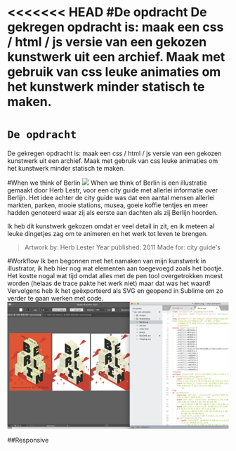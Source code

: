 <<<<<<< HEAD
#De opdracht
De gekregen opdracht is: maak een css / html / js versie van een gekozen kunstwerk uit een archief. Maak met gebruik van css leuke animaties om het kunstwerk minder statisch te maken.
=======
# `De opdracht`
De gekregen opdracht is: maak een css / html / js versie van een gekozen kunstwerk uit een archief. Maak met gebruik van css leuke animaties om het kunstwerk minder statisch te maken. 



#When we think of Berlin
<img src="https://cdn.shopify.com/s/files/1/0157/5106/products/Herb-Lester-Berlin-Guide_grande.jpg?v=1588005683">
When we think of Berlin is een illustratie gemaakt door Herb Lestr, voor een city guide met allerlei informatie over Berlijn. Het idee achter de city guide was dat een aantal mensen allerlei markten, parken, mooie stations, musea, goeie koffie tentjes en meer hadden genoteerd waar zij als eerste aan dachten als zij Berlijn hoorden. 

Ik heb dit kunstwerk gekozen omdat er veel detail in zit, en ik meteen al leuke dingetjes zag om te animeren en het werk tot leven te brengen. 

>Artwork by: Herb Lester
>Year published: 2011
>Made for: city guide's


#Workflow
 Ik ben begonnen met het namaken van mijn kunstwerk in illustrator, ik heb hier nog wat elementen aan toegevoegd zoals het bootje. Het kostte nogal wat tijd omdat alles met de pen tool overgetrokken moest worden (helaas de trace pakte het werk niet) maar dat was het waard! Vervolgens heb ik het geëxporteerd als SVG en geopend in Sublime om zo verder te gaan werken met code. 
<img src="ReadmeImg/Illustrator.png">

##Responsive

